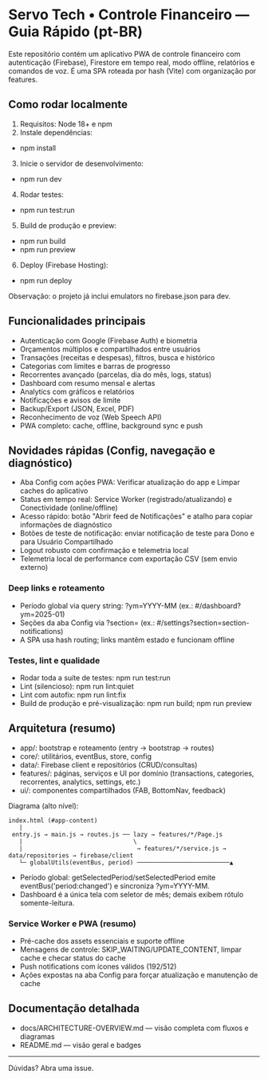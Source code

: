 # Servo Tech • Controle Financeiro — Guia Rápido (pt-BR)

Este repositório contém um aplicativo PWA de controle financeiro com autenticação (Firebase), Firestore em tempo real, modo offline, relatórios e comandos de voz. É uma SPA roteada por hash (Vite) com organização por features.

## Como rodar localmente

1) Requisitos: Node 18+ e npm
2) Instale dependências:
- npm install
3) Inicie o servidor de desenvolvimento:
- npm run dev
4) Rodar testes:
- npm run test:run
5) Build de produção e preview:
- npm run build
- npm run preview
6) Deploy (Firebase Hosting):
- npm run deploy

Observação: o projeto já inclui emulators no firebase.json para dev.

## Funcionalidades principais

- Autenticação com Google (Firebase Auth) e biometria
- Orçamentos múltiplos e compartilhados entre usuários
- Transações (receitas e despesas), filtros, busca e histórico
- Categorias com limites e barras de progresso
- Recorrentes avançado (parcelas, dia do mês, logs, status)
- Dashboard com resumo mensal e alertas
- Analytics com gráficos e relatórios
- Notificações e avisos de limite
- Backup/Export (JSON, Excel, PDF)
- Reconhecimento de voz (Web Speech API)
- PWA completo: cache, offline, background sync e push

## Novidades rápidas (Config, navegação e diagnóstico)

- Aba Config com ações PWA: Verificar atualização do app e Limpar caches do aplicativo
- Status em tempo real: Service Worker (registrado/atualizando) e Conectividade (online/offline)
- Acesso rápido: botão "Abrir feed de Notificações" e atalho para copiar informações de diagnóstico
- Botões de teste de notificação: enviar notificação de teste para Dono e para Usuário Compartilhado
- Logout robusto com confirmação e telemetria local
- Telemetria local de performance com exportação CSV (sem envio externo)

### Deep links e roteamento

- Período global via query string: ?ym=YYYY-MM (ex.: #/dashboard?ym=2025-01)
- Seções da aba Config via ?section= (ex.: #/settings?section=section-notifications)
- A SPA usa hash routing; links mantêm estado e funcionam offline

### Testes, lint e qualidade

- Rodar toda a suíte de testes: npm run test:run
- Lint (silencioso): npm run lint:quiet
- Lint com autofix: npm run lint:fix
- Build de produção e pré-visualização: npm run build; npm run preview

## Arquitetura (resumo)

- app/: bootstrap e roteamento (entry → bootstrap → routes)
- core/: utilitários, eventBus, store, config
- data/: Firebase client e repositórios (CRUD/consultas)
- features/: páginas, serviços e UI por domínio (transactions, categories, recorrentes, analytics, settings, etc.)
- ui/: componentes compartilhados (FAB, BottomNav, feedback)

Diagrama (alto nível):

```
index.html (#app-content)
   |
 entry.js → main.js → routes.js ── lazy → features/*/Page.js
   |                               \
   |                                → features/*/service.js → data/repositories → firebase/client
   └─ globalUtils(eventBus, period) ──────────────────────────▲
```

- Período global: getSelectedPeriod/setSelectedPeriod emite eventBus('period:changed') e sincroniza ?ym=YYYY-MM.
- Dashboard é a única tela com seletor de mês; demais exibem rótulo somente-leitura.

### Service Worker e PWA (resumo)

- Pré-cache dos assets essenciais e suporte offline
- Mensagens de controle: SKIP_WAITING/UPDATE_CONTENT, limpar cache e checar status do cache
- Push notifications com ícones válidos (192/512)
- Ações expostas na aba Config para forçar atualização e manutenção de cache

## Documentação detalhada

- docs/ARCHITECTURE-OVERVIEW.md — visão completa com fluxos e diagramas
- README.md — visão geral e badges

---

Dúvidas? Abra uma issue.